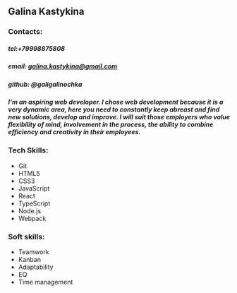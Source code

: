## Galina Kastykina
### Contacts:
##### tel:+79998875808
##### email: galina.kastykina@gmail.com
##### github: @galigalinochka

#####  I'm an aspiring web developer. I chose web development because it is a very dynamic area, here you need to constantly keep abreast and find new solutions, develop and improve.  I will suit those employers who value flexibility of mind, involvement in the process, the ability to combine efficiency and creativity in their employees.

### Tech Skills:
* Git
* HTML5
* CSS3
* JavaScript
* React
* TypeScript
* Node.js
* Webpack

### Soft skills:
* Teamwork
* Kanban
* Adaptability
* EQ
* Time management